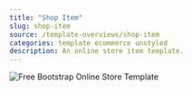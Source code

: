 ```yaml
---
title: "Shop Item"
slug: shop-item
source: /template-overviews/shop-item
categories: template ecommerce unstyled
description: An online store item template.
---
```


<img src="http://sbootstrap.layoutschoolc.netdna-cdn.com/assets/img/templates/shop-item.jpg" class="img-responsive" alt="Free Bootstrap Online Store Template">